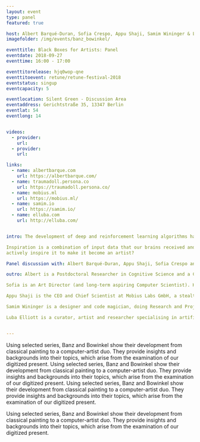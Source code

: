 ```yaml
---
layout: event
type: panel
featured: true

host: Albert Barqué-Duran, Sofia Crespo, Appu Shaji, Samim Wininger & Luba Elliott
imagefolder: /img/events/banz_bowinkel/

eventtitle: Black Boxes for Artists: Panel
eventdate: 2018-09-27
eventtime: 16:00 - 17:00

eventtitorelease: hjq0wop-qne
eventtitoevent: retune/retune-festival-2018
eventstatus: singup
eventcapacity: 5

eventlocation: Silent Green - Discussion Area
eventaddress: Gerichtstraße 35, 13347 Berlin
eventlat: 54
eventlong: 14


videos:
  - provider:
    url:
  - provider:
    url:

links:
  - name: albertbarque.com
    url: https://albertbarque.com/
  - name: traumadoll.persona.co
    url: https://traumadoll.persona.co/
  - name: mobius.ml
    url: https://mobius.ml/
  - name: samim.io
  	url: https://samim.io/
  - name: elluba.com
    url: http://elluba.com/


intro: The development of deep and reinforcement learning algorithms has expanded the range of technologies available to today’s artists and designers to include self-learning systems that are not only tools and techniques, but creative partners in their own right. With their help, artists can generate new texts, sounds and images based on their chosen data, explore questions of machine perception and imagine futures of human and machine co-existence. What are the new forms of storytelling, design and expression made possible with machine learning? How do these tools influence the artist?

Inspiration is a combination of input data that our brains received and chose to pay attention to. How can we collaborate with a machine, and
actively inspire it to make it become an artist?

Panel discussion with: Albert Barqué-Duran, Appu Shaji, Sofia Crespo and Samim Winiger. Curated and moderated by Luba Elliott and organized in collaboration with Impakt Festival, Utrecht (@impaktfestival).

outro: Albert is a Postdoctoral Researcher in Cognitive Science and a Contemporary Artist at City University of London. Albert’s research concerns new approaches and frameworks for cognitive modelling and judgment and decision-making. His artwork and performances are inspired by his research and combine classical techniques from fine arts such as oil painting, data, digital arts and experimental electronic music. He leads disruptive projects at the intersection of art and research with the aim of finding novel formats of generating scientific knowledge to reflect about contemporary and futuristic issues and its cultural implications. He has exhibited and performed at Sónar+D(Barcelona, Spain), Creative Reactions(London, UK), Cambridge Neuroscience Society (Cambridge, UK), Max Planck (Berlin, Germany), SciArt Center (New York, USA).

Sofia is an Art Director (and long-term aspiring Computer Scientist). Her interests go from memes (being the most relevant one) to microbiology, neuroscience, botany and human-machine collaboration.

Appu Shaji is the CEO and Chief Scientist at Mobius Labs GmbH, a stealth computer vision startup based in Berlin. Previously he was the Head of Research and Development at EyeEm, where he led a team that was building state of art computer vision based image recognition and ranking systems. Appu co-founded sight.io, where he and his team developed technology to rate images based on computational aesthetics. Sight.io was acquired by EyeEm in 2014. Prior to that, Appu was a post-doctoral researcher in the Image and Visual Representation Group and Computer Vision Lab, École Polytechnique Fédérale de Lausanne, Switzerland. He received a PhD in Computer Science and Engineering from IIT Bombay.

Samim Wininger is a designer and code magician, doing Research and Projects at the intersection of  Machine Learning, Human-Computer-Interaction, Generative Design and Mindful Creativity. He's interested in a range of ideas, but his focus lies on building tools for enlightenment.

Luba Elliott is a curator, artist and researcher specialising in artificial intelligence in the creative industries.  She is currently working to engage the broader public about the latest developments in creative AI through monthly meetups, talks and tech demonstrations. This year, she is curating Impakt Festival in October, themed on post-truth and AI. As curator, she organised workshops and exhibitions on art and AI for The Photographers’ Gallery, the Leverhulme Centre for the Future of Intelligence and Google. She is part of the AI Think Tank of the British Interactive Media Association and has advised organisations including The World Economic Forum on the topic.


---
```


Using selected series, Banz and Bowinkel show their development from classical painting to a computer-artist duo. They provide insights and backgrounds into their topics, which arise from the examination of our digitized present.
Using selected series, Banz and Bowinkel show their development from classical painting to a computer-artist duo. They provide insights and backgrounds into their topics, which arise from the examination of our digitized present.
Using selected series, Banz and Bowinkel show their development from classical painting to a computer-artist duo. They provide insights and backgrounds into their topics, which arise from the examination of our digitized present.

Using selected series, Banz and Bowinkel show their development from classical painting to a computer-artist duo. They provide insights and backgrounds into their topics, which arise from the examination of our digitized present.
